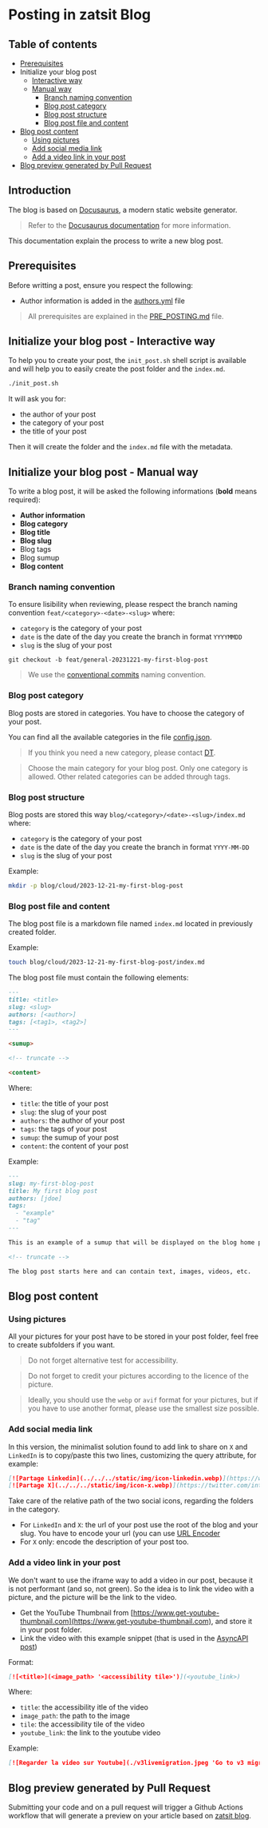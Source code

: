 # Posting in **zatsit** Blog

## Table of contents

* [Prerequisites](#prerequisites)
* Initialize your blog post
  * [Interactive way](#initialize-your-blog-post---interactive-way)
  * [Manual way](#initialize-your-blog-post---manual-way)
    * [Branch naming convention](#branch-naming-convention)
    * [Blog post category](#blog-post-category)
    * [Blog post structure](#blog-post-structure)
    * [Blog post file and content](#blog-post-file-and-content)
* [Blog post content](#blog-post-content)
  * [Using pictures](#using-pictures)
  * [Add social media link](#add-social-media-link)
  * [Add a video link in your post](#add-a-video-link-in-your-post)
* [Blog preview generated by Pull Request](#blog-preview-generated-by-pull-request)


## Introduction

The blog is based on [Docusaurus](https://docusaurus.io/), a modern static website generator.

> Refer to the [Docusaurus documentation](https://docusaurus.io/docs) for more information.

This documentation explain the process to write a new blog post.

## Prerequisites

Before writting a post, ensure you respect the following:

* Author information is added in the [authors.yml](blog/authors.yml) file

> All prerequisites are explained in the [PRE_POSTING.md](./PRE_POSTING.md) file.

## Initialize your blog post - Interactive way

To help you to create your post, the `init_post.sh` shell script is available and will help you to easily create the post folder and the `index.md`.

```bash
./init_post.sh
```

It will ask you for:

* the author of your post
* the category of your post
* the title of your post

Then it will create the folder and the `index.md` file with the metadata.

## Initialize your blog post - Manual way

To write a blog post, it will be asked the following informations (**bold** means required):

* **Author information**
* **Blog category**
* **Blog title**
* **Blog slug**
* Blog tags
* Blog sumup
* **Blog content**

### Branch naming convention

To ensure lisibility when reviewing, please respect the branch naming convention `feat/<category>-<date>-<slug>` where:

* `category` is the category of your post
* `date` is the date of the day you create the branch in format `YYYYMMDD`
* `slug` is the slug of your post

```raw
git checkout -b feat/general-20231221-my-first-blog-post
```

> We use the [conventional commits](https://www.conventionalcommits.org/en/v1.0.0/) naming convention.

### Blog post category

Blog posts are stored in categories. You have to choose the category of your post.

You can find all the available categories in the file [config.json](config.json).

> If you think you need a new category, please contact [DT](mailto:dirtech@zatsit.fr).

> Choose the main category for your blog post. Only one category is allowed. Other related categories can be added through tags. 

### Blog post structure

Blog posts are stored this way `blog/<category>/<date>-<slug>/index.md` where:

* `category` is the category of your post
* `date` is the date of the day you create the branch in format `YYYY-MM-DD`
* `slug` is the slug of your post

Example:

```bash
mkdir -p blog/cloud/2023-12-21-my-first-blog-post
```

### Blog post file and content

The blog post file is a markdown file named `index.md` located in previously created folder.

Example:

```bash
touch blog/cloud/2023-12-21-my-first-blog-post/index.md
```

The blog post file must contain the following elements:

```md
---
title: <title>
slug: <slug>
authors: [<author>]
tags: [<tag1>, <tag2>]
---

<sumup>

<!-- truncate -->

<content>
```

Where:

* `title`: the title of your post
* `slug`: the slug of your post
* `authors`: the author of your post
* `tags`: the tags of your post
* `sumup`: the sumup of your post
* `content`: the content of your post

Example:

```md
---
slug: my-first-blog-post
title: My first blog post
authors: [jdoe]
tags:
  - "example"
  - "tag"
---

This is an example of a sumup that will be displayed on the blog home page.

<!-- truncate -->

The blog post starts here and can contain text, images, videos, etc.
```

## Blog post content

### Using pictures

All your pictures for your post have to be stored in your post folder, feel free to create subfolders if you want.

> Do not forget alternative test for accessibility.

> Do not forget to credit your pictures according to the licence of the picture.

> Ideally, you should use the `webp` or `avif` format for your pictures, but if you have to use another format, please use the smallest size possible.

### Add social media link

In this version, the minimalist solution found to add link to share on `X` and `LinkedIn` is to copy/paste this two lines, customizing the query attribute, for example:

```md
[![Partage Linkedin](../../../static/img/icon-linkedin.webp)](https://www.linkedin.com/sharing/share-offsite/?url=https%3A%2F%2Fzatsit-blog.web.app%2Fblog%2Fredpanda-introduction%2F)
[![Partage X](../../../static/img/icon-x.webp)](https://twitter.com/intent/tweet?text=Pr%C3%A9sentation%20de%20RedPanda%2C%20au%20travers%20du%20premier%20cours%20d%C3%A9di%C3%A9%20aux%20d%C3%A9veloppeurs%20de%20la%20%22RedPanda%20University%22%20que%20j%27ai%20suivi%2C%0Aje%20vous%20pr%C3%A9sente%20les%20grands%20principes%20et%20les%20premiers%20pas%20dans%20cet%20%C3%A9cosyst%C3%A8me&url=https%3A%2F%2Fzatsit-blog.web.app%2Fblog%2Fredpanda-introduction%2F)
```

Take care of the relative path of the two social icons, regarding the folders in the category.

* For `LinkedIn` and `X`: the url of your post use the root of the blog and your slug. You have to encode your url (you can use [URL Encoder](https://www.urlencoder.org/)
* For `X` only: encode the description of your post too.

### Add a video link in your post

We don't want to use the iframe way to add a video in our post, because it is not performant (and so, not green). So the idea is to link the video with a picture, and the picture will be the link to the video.

* Get the YouTube Thumbnail from [https://www.get-youtube-thumbnail.com](https://www.get-youtube-thumbnail.com), and store it in your post folder.
* Link the video with this example snippet (that is used in the [AsyncAPI post](/blog/architecture/2023-12-21-AsyncAPI-3/index.md))

Format:

```md
[![<title>](<image_path> '<accessibility tile>')](<youtube_link>)
```

Where:

* `title`: the accessibility itle of the video
* `image_path`: the path to the image
* `tile`: the accessibility tile of the video
* `youtube_link`: the link to the youtube video

Example:

```md
[![Regarder la video sur Youtube](./v3livemigration.jpeg 'Go to v3 migration live')](https://www.youtube.com/watch?v=WCK9_ZDv6K4)
```

## Blog preview generated by Pull Request

Submitting your code and on a pull request will trigger a Github Actions workflow that will generate a preview on your article based on [zatsit blog](https://zatsit.github.io/blog/).
